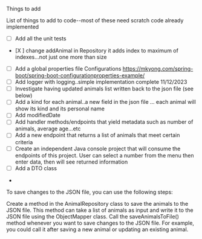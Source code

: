 Things to add

List of things to add to code--most of these need scratch code already implemented
- [ ] Add all the unit tests
- [X ] change addAnimal in Repository it adds index to maximum of indexes...not just one more than size
- [ ] Add a global properties file  Configurations https://mkyong.com/spring-boot/spring-boot-configurationproperties-example/ 
- [ ] Add logger with logging..simple implementation complete 11/12/2023
- [ ] Investigate having updated animals list written back to the json file (see below)
- [ ] Add a kind for each animal..a new field in the json file ... each animal will show its kind and its personal name
- [ ] Add modifiedDate
- [ ] Add handler methods/endpoints that yield metadata such as number of animals, average age...etc
- [ ] Add a new endpoint that returns a list of animals that meet certain criteria
- [ ] Create an independent Java console project that will consume the endpoints of this project.  User can select a number from the menu then enter data, then will see returned information
- [ ] Add a DTO class
- 

To save changes to the JSON file, you can use the following steps:

Create a method in the AnimalRepository class to save the animals to the JSON file. This method can take a list of animals as input and write it to the JSON file using the ObjectMapper class.
Call the saveAnimalsToFile() method whenever you want to save changes to the JSON file. For example, you could call it after saving a new animal or updating an existing animal.